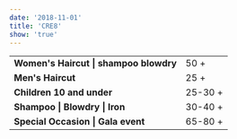 ```yaml
---
date: '2018-11-01'
title: 'CRE8'
show: 'true'
---
```


<table style="padding-bottom: 1.25rem">
  <tr><td><strong>Women's Haircut | shampoo blowdry</strong></td> <td><span>50 +</span></td></tr>
  <tr><td><strong>Men's Haircut</strong></td>                     <td><span>25 +</span></td></tr>
  <tr><td><strong>Children 10 and under</strong></td>             <td><span>25-30 +</span></td></tr>
  <!-- <tr><td><strong>Tween's 12 -14 cut and blowdry</strong></td>    <td><span>30 +</span></td></tr> -->
  <tr><td><strong>Shampoo | Blowdry | Iron</strong></td>          <td><span>30-40 +</span></td></tr>
  <tr><td><strong>Special Occasion | Gala event</strong></td>     <td><span>65-80 +</span></td></tr>
</table>
